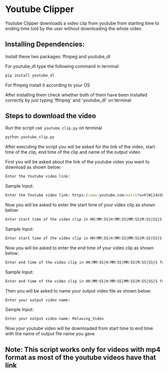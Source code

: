 # Youtube Clipper
Youtube Clipper downloads a video clip from youtube from starting time to ending time told by the user without downloading the whole video
## Installing Dependencies:
Install these two packages: ffmpeg and youtube_dl

For youtube_dl type the following command in terminal:
```cmd
pip install youtube_dl
```
For ffmpeg install it according to your OS

After installing them check whether both of them have been installed correctly by just typing 'ffmpeg' and 'youtube_dl' on terminal

## Steps to download the video
Run the script ```cmd youtube_clip.py``` on terminal
```cmd
python youtube_clip.py
```
After executing the script you will be asked for the link of the video, start time of the clip, end time of the clip and name of the output video

First you will be asked about the link of the youtube video you want to download as shown below:
```cmd
Enter the Youtube video link:
```
Sample Input:
```cmd
Enter the Youtube video link: https://www.youtube.com/watch?v=hlWiI4xVXKY&ab_channel=SoothingRelaxation
```
Now you will be asked to enter the start time of your video clip as shown below:
```cmd
Enter start time of the video clip in HH:MM:SS|H:MM:SS|MM:SS|M:SS|SS|S format:
```
Sample Input:
```cmd
Enter start time of the video clip in HH:MM:SS|H:MM:SS|MM:SS|M:SS|SS|S format: 1:23
```
Now you will be asked to enter the end time of your video clip as shown below:
```cmd
Enter end time of the video clip in HH:MM:SS|H:MM:SS|MM:SS|M:SS|SS|S format:
```
Sample Input:
```cmd
Enter end time of the video clip in HH:MM:SS|H:MM:SS|MM:SS|M:SS|SS|S format: 1:23:45
```
Then you will be asked to name your output video file as shown below:
```cmd
Enter your output video name:
```
Sample Input:
```cmd
Enter your output video name: Relaxing_Video
```
Now your youtube video will be downloaded from start time to end time with the name of output file name you gave

## Note: This script works only for videos with mp4 format as most of the youtube videos have that link
